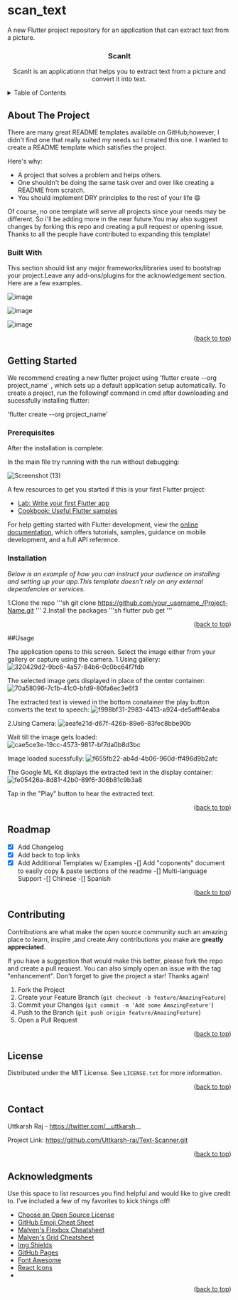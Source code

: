 # scan_text

A new Flutter project repository for an application that can extract text from a picture. 

<h3 align ="center">ScanIt</h3>

<p align="center"> ScanIt is an applicationn that helps you to extract text from a picture and convert it into text.</p>

<!--TABLE OF CONTENTS-->
<details>
  <summary>Table of Contents</summary>
  <ol>
    <li>
      <a href="#about-the-project">About The Project</a> 
      <ul>
        <li><a href="#built-with">Built With</a></li>
      </ul>
    </li>
    <li>
      <a href="#getting-started">Getting Started</a> 
      <ul>
        <li><a href="#prerequisites">Prerequisites</a></li>
        <li><a href="#installation">Installation</a></li>
      </ul>
    </li>
    <li><a href="#usage">Usage</a></li>
    <li><a href="#roadmap">Roadmap</a></li>
    <li><a href="#contributing">Contributing</a></li>
    <li><a href="#license">License</a></li>
    <li><a href="#contact">Contact</a></li>
    <li><a href="#acknowledgements">Acknowledgements</a></li>
  </ol>
  </details>
  <!--About the Project-->
  
  ## About The Project
  
  
  There are many great README templates available on GitHub;however, I didn't find one that really suited my needs so I created this one. I wanted to create a README template which satisfies the project.
  
Here's why:

- A project that solves a problem and helps others.
- One shouldn't be doing the same task over and over like creating a README from scratch.
- You should implement DRY principles to the rest of your life :smile:

Of course, no one template will serve all projects since your needs may be different. So i'll be  adding more in the near future.You may also suggest changes by forking this repo and creating a pull request or opening issue. Thanks to all the people have contributed to expanding this template!

### Built With

This section should list any major frameworks/libraries used to bootstrap your project.Leave any add-ons/plugins for the acknowledgement section. Here are a few examples.

![image](https://user-images.githubusercontent.com/106571927/206698131-0921a8dc-5ea9-46f7-a68c-ad1c717a0ff1.png)

![image](https://user-images.githubusercontent.com/106571927/206698233-ac9c9c2b-0d7d-49b9-8995-1c0761329324.png)

![image](https://user-images.githubusercontent.com/106571927/206698334-20855911-7199-46fe-aa1e-1fac5816dd92.png)



<p align="right">(<a href="#readme-top">back to top</a>)</p>

<!--GETTING STARTED-->

## Getting Started

We recommend creating a new flutter project using 'flutter create --org project_name' ,
which sets up a default application setup automatically. To create a project, run the followingf command in cmd after downloading and sucessfully installing flutter:

'flutter create --org project_name'

### Prerequisites

After the installation is complete:

In the main file try running with the run without debugging:

![Screenshot (13)](https://user-images.githubusercontent.com/106571927/206700482-3ca687cf-49ef-40e8-b8e4-3f56503153c8.png)

A few resources to get you started if this is your first Flutter project:

- [Lab: Write your first Flutter app](https://docs.flutter.dev/get-started/codelab)
- [Cookbook: Useful Flutter samples](https://docs.flutter.dev/cookbook)

For help getting started with Flutter development, view the
[online documentation](https://docs.flutter.dev/), which offers tutorials,
samples, guidance on mobile development, and a full API reference.


### Installation 

_Below is an example of how you can instruct your audience on installing and setting up your app.This template doesn't rely on any external dependencies or services._

1.Clone the repo
'''sh
git clone https://github.com/your_username_/Project-Name.git
'''
2.Install the packages
'''sh
flutter pub get
'''

<p align="right">(<a href="#readme-top">back to top</a>)</p>

<!--USAGE EXAMPLES-->

##Usage

The application opens to this screen. Select the image either from your gallery or capture using the camera.
1.Using gallery:
![320429d2-9bc6-4a57-84b6-0c0bc64f7fdb](https://user-images.githubusercontent.com/106571927/206705038-9d99cd45-5395-41fa-a8e7-c295d2f03daa.jpg)

The selected image gets displayed in place of the center container:
![70a58096-7c1b-41c0-bfd9-80fa6ec3e6f3](https://user-images.githubusercontent.com/106571927/206705118-6065fa1d-bce0-49aa-8f5e-de086716f5c4.jpg)

The extracted text is viewed in the bottom conatainer the play button converts the text to speech:
![f998bf31-2983-4413-a924-de5afff4eaba](https://user-images.githubusercontent.com/106571927/206705129-88098c67-85d7-4fe4-84e5-45bdcb055bc4.jpg)

2.Using Camera:
![aeafe21d-d67f-426b-89e6-83fec8bbe90b](https://user-images.githubusercontent.com/106571927/206706449-7deaead9-79a8-4ac5-8a3f-f9de12093c1a.jpg)

Wait till the image gets loaded:
![cae5ce3e-19cc-4573-9817-bf7da0b8d3bc](https://user-images.githubusercontent.com/106571927/206706658-09c890b0-ff3a-4de1-9198-f41989474c04.jpg)

Image loaded sucessfully:
![f655fb22-ab4d-4b06-960d-ff496d9b2afc](https://user-images.githubusercontent.com/106571927/206706870-dd45bff2-782a-41dc-a202-1396968b4e91.jpg)

The Google ML Kit displays the extracted text in the display container:
![fe05426a-8d81-42b0-89f6-306b81c9b3a8](https://user-images.githubusercontent.com/106571927/206707081-90308cec-fcad-4624-9828-8d7df74abddb.jpg)

Tap in the "Play" button to hear the extracted text.

<p align="right">(<a href="#readme-top">back to top</a>)</p>

<!--ROADMAP-->

## Roadmap

-[X] Add Changelog
-[X] Add back to top links
-[X] Add Additional Templates w/ Examples
-[] Add "coponents" document to easily copy & paste sections of the readme
-[] Multi-language Support
  -[] Chinese
  -[] Spanish
  
<p align="right">(<a href="#readme-top">back to top</a>)</p>

<!--CONTRIBUTING-->

## Contributing

Contributions are what make the open source community such an amazing place to learn, inspire ,and create.Any contributions you make are **greatly appreciated**.

If you have a suggestion that would make this better, please fork the repo and create a pull request. You can also simply open an issue with the tag "enhancement".
Don't forget to give the project a star! Thanks again!

1. Fork the Project
2. Create your Feature Branch (`git checkout -b feature/AmazingFeature`)
3. Commit your Changes (`git commit -m 'Add some AmazingFeature'`)
4. Push to the Branch (`git push origin feature/AmazingFeature`)
5. Open a Pull Request

<p align="right">(<a href="#readme-top">back to top</a>)</p>

<!-- LICENSE -->

## License

Distributed under the MIT License. See `LICENSE.txt` for more information.

<p align="right">(<a href="#readme-top">back to top</a>)</p>

<!-- CONTACT -->

## Contact

Uttkarsh Raj - https://twitter.com/__uttkarsh__

Project Link: https://github.com/Uttkarsh-raj/Text-Scanner.git

<p align="right">(<a href="#readme-top">back to top</a>)</p>

<!-- ACKNOWLEDGMENTS -->

## Acknowledgments

Use this space to list resources you find helpful and would like to give credit to. I've included a few of my favorites to kick things off!

- [Choose an Open Source License](https://choosealicense.com)
- [GitHub Emoji Cheat Sheet](https://www.webpagefx.com/tools/emoji-cheat-sheet)
- [Malven's Flexbox Cheatsheet](https://flexbox.malven.co/)
- [Malven's Grid Cheatsheet](https://grid.malven.co/)
- [Img Shields](https://shields.io)
- [GitHub Pages](https://pages.github.com)
- [Font Awesome](https://fontawesome.com)
- [React Icons](https://react-icons.github.io/react-icons/search)
- 

<p align="right">(<a href="#readme-top">back to top</a>)</p>


